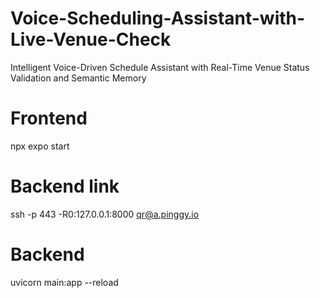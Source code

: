 # Voice-Scheduling-Assistant-with-Live-Venue-Check
Intelligent Voice-Driven Schedule Assistant with Real-Time Venue Status Validation and Semantic Memory

# Frontend
npx expo start

# Backend link
ssh -p 443 -R0:127.0.0.1:8000 qr@a.pinggy.io

# Backend
uvicorn main:app --reload